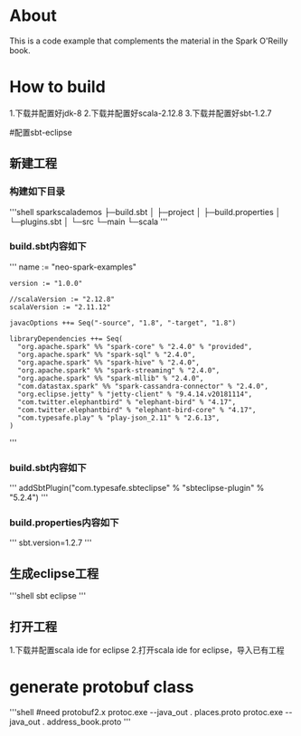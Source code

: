# About
This is a code example that complements the material in the Spark O'Reilly book. 


# How to build
1.下载并配置好jdk-8
2.下载并配置好scala-2.12.8
3.下载并配置好sbt-1.2.7


#配置sbt-eclipse
## 新建工程
### 构建如下目录
'''shell
    sparkscalademos
    ├─build.sbt
    │
    ├─project
    │  ├─build.properties
    │  └─plugins.sbt
    │
    └─src
       └─main
           └─scala
'''

### build.sbt内容如下

'''
	name := "neo-spark-examples"
	
	version := "1.0.0"
	
	//scalaVersion := "2.12.8"
	scalaVersion := "2.11.12"
	
	javacOptions ++= Seq("-source", "1.8", "-target", "1.8")
	
	libraryDependencies ++= Seq(
	  "org.apache.spark" %% "spark-core" % "2.4.0" % "provided",
	  "org.apache.spark" %% "spark-sql" % "2.4.0",
	  "org.apache.spark" %% "spark-hive" % "2.4.0",
	  "org.apache.spark" %% "spark-streaming" % "2.4.0",
	  "org.apache.spark" %% "spark-mllib" % "2.4.0",
	  "com.datastax.spark" %% "spark-cassandra-connector" % "2.4.0",
	  "org.eclipse.jetty" % "jetty-client" % "9.4.14.v20181114",
	  "com.twitter.elephantbird" % "elephant-bird" % "4.17",
	  "com.twitter.elephantbird" % "elephant-bird-core" % "4.17",
	  "com.typesafe.play" % "play-json_2.11" % "2.6.13",
	)

'''

### build.sbt内容如下
'''
	addSbtPlugin("com.typesafe.sbteclipse" % "sbteclipse-plugin" % "5.2.4")
'''

### build.properties内容如下
'''
	sbt.version=1.2.7
'''

## 生成eclipse工程
'''shell
sbt eclipse
'''

## 打开工程
1.下载并配置scala ide for eclipse 
2.打开scala ide for eclipse，导入已有工程


# generate protobuf class
'''shell
#need protobuf2.x
protoc.exe --java_out . places.proto
protoc.exe --java_out . address_book.proto
'''